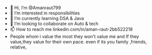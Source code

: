- 👋 Hi, I’m @Amanraut799
- 👀 I’m interested in responsibilities
- 🌱 I’m currently learning DSA  &  Java 
- 💞️ I’m looking to collaborate on Auto & tech
- 📫 How to reach me linkedin.com/in/aman-raut-2bb522218
- People whom i value the most they won't value me and If they value,they value for their own pace. even if its you family ,friends, relative, 

<!---
Amanraut799/Amanraut799 is a ✨ special ✨ repository because its `README.md` (this file) appears on your GitHub profile.
You can click the Preview link to take a look at your changes.
--->
